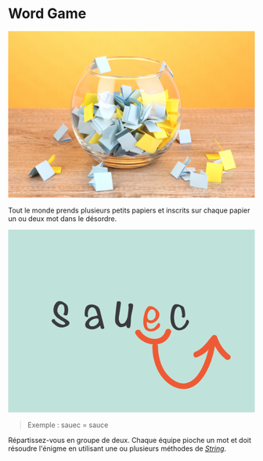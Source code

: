 # Word Game

![Tirage au sort](https://raw.githubusercontent.com/simplonco/word-game/master/tirage.png)

Tout le monde prends plusieurs petits papiers et inscrits sur chaque papier un ou deux mot dans le désordre.

![Tirage au sort](https://raw.githubusercontent.com/simplonco/word-game/master/sauce.png)

>Exemple :
sauec = sauce

Répartissez-vous en groupe de deux.
Chaque équipe pioche un mot et doit résoudre l'énigme en utilisant une ou plusieurs méthodes de [_String_](https://developer.mozilla.org/en-US/docs/Web/JavaScript/Reference/Global_Objects/String).